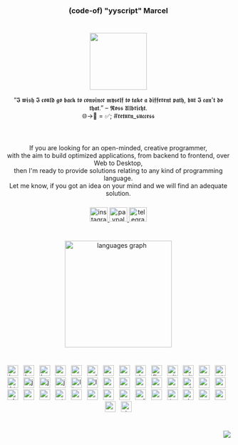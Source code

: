 <h3 align="center">(code-of) "yyscript" Marcel</h3>

###

<br clear="both">

<div align="center">
  <img height="128" src="https://fiverr-res.cloudinary.com/image/upload/f_auto,q_auto,t_profile_original/v1/attachments/profile/photo/2ab21be2ee24ad6f83ca55baccb323da-1707237988984/1e02ab01-481e-4fde-84de-628c10d8eecb.png"  />
  <p align="center">“𝕴 𝖜𝖎𝖘𝖍 𝕴 𝖈𝖔𝖚𝖑𝖉 𝖌𝖔 𝖇𝖆𝖈𝖐 𝖙𝖔 𝖈𝖔𝖓𝖛𝖎𝖓𝖈𝖊 𝖒𝖞𝖘𝖊𝖑𝖋 𝖙𝖔 𝖙𝖆𝖐𝖊 𝖆 𝖉𝖎𝖋𝖋𝖊𝖗𝖊𝖓𝖙 𝖕𝖆𝖙𝖍, 𝖇𝖚𝖙 𝕴 𝖈𝖆𝖓'𝖙 𝖉𝖔 𝖙𝖍𝖆𝖙.” – 𝕽𝖔𝖘𝖘 𝖀𝖑𝖇𝖗𝖎𝖈𝖍𝖙.<br>
🌐->💓 = ✅; #𝖗𝖊𝖙𝖚𝖗𝖓_𝖘𝖚𝖈𝖈𝖊𝖘𝖘</p>
</div>

###

<br clear="both">

<p align="center">If you are looking for an open-minded, creative programmer,<br>with the aim to build optimized applications, from backend to frontend, over Web to Desktop,<br> then I'm ready to provide solutions relating to any kind of programming language.<br>Let me know, if you got an idea on your mind and we will find an adequate solution.</p>

###

<div align="center">
  <a href="https://instagram.com/yyscript" target="_blank">
    <img src="https://raw.githubusercontent.com/maurodesouza/profile-readme-generator/master/src/assets/icons/social/instagram/default.svg" width="40" height="32" alt="instagram logo"  />
  </a>
  <a href="https://paypal.me/metasource" target="_blank">
    <img src="https://raw.githubusercontent.com/maurodesouza/profile-readme-generator/master/src/assets/icons/social/paypal/default.svg" width="40" height="32" alt="paypal logo"  />
  </a>
  <a href="https://t.me/return_success" target="_blank">
    <img src="https://raw.githubusercontent.com/maurodesouza/profile-readme-generator/master/src/assets/icons/social/telegram/default.svg" width="40" height="32" alt="telegram logo"  />
  </a>
</div>

###

<br clear="both">

<div align="center">
  <img src="https://github-readme-stats.vercel.app/api/top-langs?username=code-of&locale=en&hide_title=false&layout=compact&card_width=320&langs_count=8&theme=shades-of-purple&hide_border=true&order=2" height="240" alt="languages graph"  />
</div>

###

<br clear="both">

<div align="center">
  <img src="https://skillicons.dev/icons?i=babel" height="24" alt="babel logo"  />
  <img width="4" />
  <img src="https://skillicons.dev/icons?i=bash" height="24" alt="bash logo"  />
  <img width="4" />
  <img src="https://skillicons.dev/icons?i=bootstrap" height="24" alt="bootstrap logo"  />
  <img width="4" />
  <img src="https://skillicons.dev/icons?i=c" height="24" alt="c logo"  />
  <img width="4" />
  <img src="https://skillicons.dev/icons?i=cmake" height="24" alt="cmake logo"  />
  <img width="4" />
  <img src="https://skillicons.dev/icons?i=cpp" height="24" alt="cplusplus logo"  />
  <img width="4" />
  <img src="https://skillicons.dev/icons?i=cs" height="24" alt="csharp logo"  />
  <img width="4" />
  <img src="https://skillicons.dev/icons?i=css" height="24" alt="css3 logo"  />
  <img width="4" />
  <img src="https://skillicons.dev/icons?i=dotnet" height="24" alt="dot-net logo"  />
  <img width="4" />
  <img src="https://skillicons.dev/icons?i=flutter" height="24" alt="flutter logo"  />
  <img width="4" />
  <img src="https://skillicons.dev/icons?i=git" height="24" alt="git logo"  />
  <img width="4" />
  <img src="https://skillicons.dev/icons?i=github" height="24" alt="github logo"  />
  <img width="4" />
  <img src="https://skillicons.dev/icons?i=go" height="24" alt="go logo"  />
  <img width="4" />
  <img src="https://skillicons.dev/icons?i=gtk" height="24" alt="gtk logo"  />
  <img width="4" />
  <img src="https://skillicons.dev/icons?i=html" height="24" alt="html5 logo"  />
  <img width="4" />
  <img src="https://skillicons.dev/icons?i=js" height="24" alt="javascript logo"  />
  <img width="4" />
  <img src="https://skillicons.dev/icons?i=java" height="24" alt="java logo"  />
  <img width="4" />
  <img src="https://skillicons.dev/icons?i=jquery" height="24" alt="jquery logo"  />
  <img width="4" />
  <img src="https://skillicons.dev/icons?i=linux" height="24" alt="linux logo"  />
  <img width="4" />
  <img src="https://skillicons.dev/icons?i=lua" height="24" alt="lua logo"  />
  <img width="4" />
  <img src="https://skillicons.dev/icons?i=md" height="24" alt="markdown logo"  />
  <img width="4" />
  <img src="https://skillicons.dev/icons?i=mongodb" height="24" alt="mongodb logo"  />
  <img width="4" />
  <img src="https://skillicons.dev/icons?i=neovim" height="24" alt="neovim logo"  />
  <img width="4" />
  <img src="https://skillicons.dev/icons?i=mysql" height="24" alt="mysql logo"  />
  <img width="4" />
  <img src="https://skillicons.dev/icons?i=nginx" height="24" alt="nginx logo"  />
  <img width="4" />
  <img src="https://skillicons.dev/icons?i=nim" height="24" alt="nim logo"  />
  <img width="4" />
  <img src="https://skillicons.dev/icons?i=nodejs" height="24" alt="nodejs logo"  />
  <img width="4" />
  <img src="https://skillicons.dev/icons?i=perl" height="24" alt="perl logo"  />
  <img width="4" />
  <img src="https://skillicons.dev/icons?i=php" height="24" alt="php logo"  />
  <img width="4" />
  <img src="https://skillicons.dev/icons?i=powershell" height="24" alt="powershell logo"  />
  <img width="4" />
  <img src="https://skillicons.dev/icons?i=py" height="24" alt="python logo"  />
  <img width="4" />
  <img src="https://skillicons.dev/icons?i=qt" height="24" alt="qt logo"  />
  <img width="4" />
  <img src="https://skillicons.dev/icons?i=react" height="24" alt="react logo"  />
  <img width="4" />
  <img src="https://skillicons.dev/icons?i=regex" height="24" alt="regex logo"  />
  <img width="4" />
  <img src="https://skillicons.dev/icons?i=rust" height="24" alt="rust logo"  />
  <img width="4" />
  <img src="https://skillicons.dev/icons?i=sass" height="24" alt="sass logo"  />
  <img width="4" />
  <img src="https://skillicons.dev/icons?i=sqlite" height="24" alt="sqlite logo"  />
  <img width="4" />
  <img src="https://skillicons.dev/icons?i=svg" height="24" alt="svg logo"  />
  <img width="4" />
  <img src="https://skillicons.dev/icons?i=ts" height="24" alt="typescript logo"  />
  <img width="4" />
  <img src="https://skillicons.dev/icons?i=visualstudio" height="24" alt="visualstudio logo"  />
  <img width="4" />
  <img src="https://skillicons.dev/icons?i=vscode" height="24" alt="vscode logo"  />
  <img width="4" />
  <img src="https://skillicons.dev/icons?i=wasm" height="24" alt="webassembly logo"  />
  <img width="4" />
  <img src="https://skillicons.dev/icons?i=webpack" height="24" alt="webpack logo"  />
  <img width="4" />
  <img src="https://skillicons.dev/icons?i=zig" height="24" alt="zig logo"  />
</div>

###

<br clear="both">

<div align="right">
  <img src="https://profile-counter.glitch.me/code-of/count.svg?"  />
</div>

###
